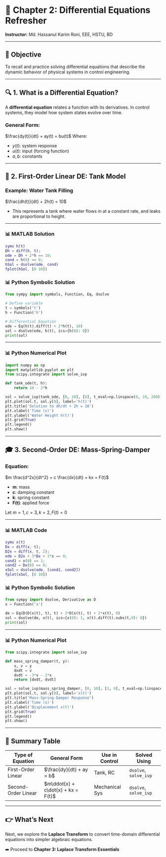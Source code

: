 # 📘 Chapter 2: Differential Equations Refresher

**Instructor:** Md. Hassanul Karim Roni, EEE, HSTU, BD

---

## 🎯 **Objective**

To recall and practice solving differential equations that describe the dynamic behavior of physical systems in control engineering.

---

## 🔍 1. What is a Differential Equation?

A **differential equation** relates a function with its derivatives. In control systems, they model how system states evolve over time.

### General Form:

$\frac{dy(t)}{dt} + ay(t) = bu(t)$
Where:

* $y(t)$: system response
* $u(t)$: input (forcing function)
* $a, b$: constants

---

## 🧪 2. First-Order Linear DE: Tank Model

### Example: Water Tank Filling

$\frac{dh(t)}{dt} + 2h(t) = 10$

* This represents a tank where water flows in at a constant rate, and leaks are proportional to height.

---

### 📊 MATLAB Solution

```matlab
syms h(t)
Dh = diff(h, t);
ode = Dh + 2*h == 10;
cond = h(0) == 0;
hSol = dsolve(ode, cond)
fplot(hSol, [0 10])
```

### 📊 Python Symbolic Solution

```python
from sympy import symbols, Function, Eq, dsolve

# Define variable
t = symbols('t')
h = Function('h')

# Differential Equation
ode = Eq(h(t).diff(t) + 2*h(t), 10)
sol = dsolve(ode, h(t), ics={h(0): 0})
print(sol)
```

---

### 📊 Python Numerical Plot

```python
import numpy as np
import matplotlib.pyplot as plt
from scipy.integrate import solve_ivp

def tank_ode(t, h):
    return 10 - 2*h

sol = solve_ivp(tank_ode, [0, 10], [0], t_eval=np.linspace(0, 10, 200))
plt.plot(sol.t, sol.y[0], label='h(t)')
plt.title('Solution to dh/dt + 2h = 10')
plt.xlabel('Time (s)')
plt.ylabel('Water Height h(t)')
plt.grid(True)
plt.legend()
plt.show()
```

---

## 🎓 3. Second-Order DE: Mass-Spring-Damper

### Equation:

$m \frac{d^2x}{dt^2} + c \frac{dx}{dt} + kx = F(t)$

* **m**: mass
* **c**: damping constant
* **k**: spring constant
* **F(t)**: applied force

Let $m = 1, c = 3, k = 2, F(t) = 0$

---

### 📊 MATLAB Code

```matlab
syms x(t)
Dx = diff(x, t);
D2x = diff(x, t, 2);
ode = D2x + 3*Dx + 2*x == 0;
cond1 = x(0) == 1;
cond2 = Dx(0) == 0;
xSol = dsolve(ode, [cond1, cond2])
fplot(xSol, [0 10])
```

### 📊 Python Symbolic Solution

```python
from sympy import dsolve, Derivative as D
x = Function('x')

de = Eq(D(D(x(t), t), t) + 3*D(x(t), t) + 2*x(t), 0)
sol = dsolve(de, x(t), ics={x(0): 1, x(t).diff(t).subs(t,0): 0})
print(sol)
```

---

### 📊 Python Numerical Plot

```python
from scipy.integrate import solve_ivp

def mass_spring_damper(t, y):
    x, v = y
    dxdt = v
    dvdt = -3*v - 2*x
    return [dxdt, dvdt]

sol = solve_ivp(mass_spring_damper, [0, 10], [1, 0], t_eval=np.linspace(0, 10, 200))
plt.plot(sol.t, sol.y[0], label='x(t)')
plt.title('Mass-Spring-Damper Response')
plt.xlabel('Time (s)')
plt.ylabel('Displacement x(t)')
plt.grid(True)
plt.legend()
plt.show()
```

---

## 📝 Summary Table

| Type of Equation    | General Form                       | Use in Control | Solved Using          |
| ------------------- | ---------------------------------- | -------------- | --------------------- |
| First-Order Linear  | $\frac{dy}{dt} + ay = b$           | Tank, RC       | `dsolve`, `solve_ivp` |
| Second-Order Linear | $m\ddot{x} + c\dot{x} + kx = F(t)$ | Mechanical Sys | `dsolve`, `solve_ivp` |

---

## 👉 What’s Next

Next, we explore the **Laplace Transform** to convert time-domain differential equations into simpler algebraic equations.

➡️ Proceed to **Chapter 3: Laplace Transform Essentials**
